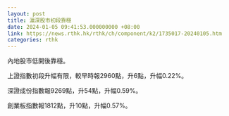 ```yaml
---
layout: post
title: 滬深股市初段靠穩
date: 2024-01-05 09:41:53.000000000 +08:00
link: https://news.rthk.hk/rthk/ch/component/k2/1735017-20240105.htm
categories: rthk
---
```


內地股市低開後靠穩。

上證指數初段升幅有限，較早時報2960點，升6點，升幅0.22%。

深證成份指數報9269點，升54點，升幅0.59%。

創業板指數報1812點，升10點，升幅0.57%。
